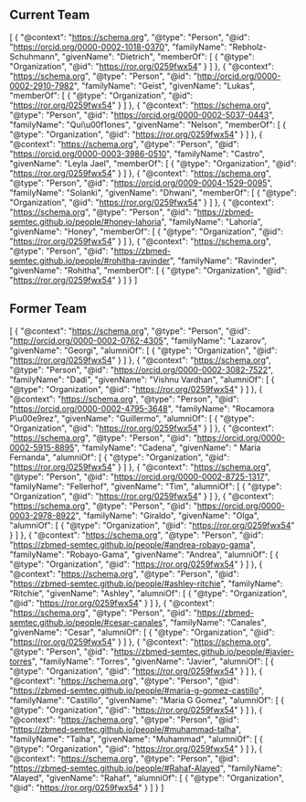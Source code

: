 ## Current Team

[
    {
        "@context": "https://schema.org",
        "@type": "Person",
        "@id": "https://orcid.org/0000-0002-1018-0370",
        "familyName": "Rebholz-Schuhmann",
        "givenName": "Dietrich",
        "memberOf": [
            {
                "@type": "Organization",
                "@id": "https://ror.org/0259fwx54"
            }
        ]
    },
    {
        "@context": "https://schema.org",
        "@type": "Person",
        "@id": "http://orcid.org/0000-0002-2910-7982",
        "familyName": "Geist",
        "givenName": "Lukas",
        "memberOf": [
            {
                "@type": "Organization",
                "@id": "https://ror.org/0259fwx54"
            }
        ]
    },
    {
        "@context": "https://schema.org",
        "@type": "Person",
        "@id": "https://orcid.org/0000-0002-5037-0443",
        "familyName": "Qui\u00f1ones",
        "givenName": "Nelson",
        "memberOf": [
            {
                "@type": "Organization",
                "@id": "https://ror.org/0259fwx54"
            }
        ]
    },
    {
        "@context": "https://schema.org",
        "@type": "Person",
        "@id": "https://orcid.org/0000-0003-3986-0510",
        "familyName": "Castro",
        "givenName": "Leyla Jael",
        "memberOf": [
            {
                "@type": "Organization",
                "@id": "https://ror.org/0259fwx54"
            }
        ]
    },
    {
        "@context": "https://schema.org",
        "@type": "Person",
        "@id": "https://orcid.org/0009-0004-1529-0095",
        "familyName": "Solanki",
        "givenName": "Dhwani",
        "memberOf": [
            {
                "@type": "Organization",
                "@id": "https://ror.org/0259fwx54"
            }
        ]
    },
    {
        "@context": "https://schema.org",
        "@type": "Person",
        "@id": "https://zbmed-semtec.github.io/people/#honey-lahoria",
        "familyName": "Lahoria",
        "givenName": "Honey",
        "memberOf": [
            {
                "@type": "Organization",
                "@id": "https://ror.org/0259fwx54"
            }
        ]
    },
    {
        "@context": "https://schema.org",
        "@type": "Person",
        "@id": "https://zbmed-semtec.github.io/people/#rohitha-ravinder",
        "familyName": "Ravinder",
        "givenName": "Rohitha",
        "memberOf": [
            {
                "@type": "Organization",
                "@id": "https://ror.org/0259fwx54"
            }
        ]
    }
]

## Former Team

[
    {
        "@context": "https://schema.org",
        "@type": "Person",
        "@id": "http://orcid.org/0000-0002-0762-4305",
        "familyName": "Lazarov",
        "givenName": "Georgi",
        "alumniOf": [
            {
                "@type": "Organization",
                "@id": "https://ror.org/0259fwx54"
            }
        ]
    },
    {
        "@context": "https://schema.org",
        "@type": "Person",
        "@id": "https://orcid.org/0000-0002-3082-7522",
        "familyName": "Dadi",
        "givenName": "Vishnu Vardhan",
        "alumniOf": [
            {
                "@type": "Organization",
                "@id": "https://ror.org/0259fwx54"
            }
        ]
    },
    {
        "@context": "https://schema.org",
        "@type": "Person",
        "@id": "https://orcid.org/0000-0002-4795-3648",
        "familyName": "Rocamora P\u00e9rez",
        "givenName": "Guillermo",
        "alumniOf": [
            {
                "@type": "Organization",
                "@id": "https://ror.org/0259fwx54"
            }
        ]
    },
    {
        "@context": "https://schema.org",
        "@type": "Person",
        "@id": "https://orcid.org/0000-0002-5915-8895",
        "familyName": "Cadena",
        "givenName": " Maria Fernanda",
        "alumniOf": [
            {
                "@type": "Organization",
                "@id": "https://ror.org/0259fwx54"
            }
        ]
    },
    {
        "@context": "https://schema.org",
        "@type": "Person",
        "@id": "https://orcid.org/0000-0002-8725-1317",
        "familyName": "Fellerhof",
        "givenName": "Tim",
        "alumniOf": [
            {
                "@type": "Organization",
                "@id": "https://ror.org/0259fwx54"
            }
        ]
    },
    {
        "@context": "https://schema.org",
        "@type": "Person",
        "@id": "https://orcid.org/0000-0003-2978-8922",
        "familyName": "Giraldo",
        "givenName": "Olga",
        "alumniOf": [
            {
                "@type": "Organization",
                "@id": "https://ror.org/0259fwx54"
            }
        ]
    },
    {
        "@context": "https://schema.org",
        "@type": "Person",
        "@id": "https://zbmed-semtec.github.io/people/#andrea-robayo-gama",
        "familyName": "Robayo-Gama",
        "givenName": "Andrea",
        "alumniOf": [
            {
                "@type": "Organization",
                "@id": "https://ror.org/0259fwx54"
            }
        ]
    },
    {
        "@context": "https://schema.org",
        "@type": "Person",
        "@id": "https://zbmed-semtec.github.io/people/#ashley-ritchie",
        "familyName": "Ritchie",
        "givenName": "Ashley",
        "alumniOf": [
            {
                "@type": "Organization",
                "@id": "https://ror.org/0259fwx54"
            }
        ]
    },
    {
        "@context": "https://schema.org",
        "@type": "Person",
        "@id": "https://zbmed-semtec.github.io/people/#cesar-canales",
        "familyName": "Canales",
        "givenName": "Cesar",
        "alumniOf": [
            {
                "@type": "Organization",
                "@id": "https://ror.org/0259fwx54"
            }
        ]
    },
    {
        "@context": "https://schema.org",
        "@type": "Person",
        "@id": "https://zbmed-semtec.github.io/people/#javier-torres",
        "familyName": "Torres",
        "givenName": "Javier",
        "alumniOf": [
            {
                "@type": "Organization",
                "@id": "https://ror.org/0259fwx54"
            }
        ]
    },
    {
        "@context": "https://schema.org",
        "@type": "Person",
        "@id": "https://zbmed-semtec.github.io/people/#maria-g-gomez-castillo",
        "familyName": "Castillo",
        "givenName": "Maria G Gomez",
        "alumniOf": [
            {
                "@type": "Organization",
                "@id": "https://ror.org/0259fwx54"
            }
        ]
    },
    {
        "@context": "https://schema.org",
        "@type": "Person",
        "@id": "https://zbmed-semtec.github.io/people/#muhammad-talha",
        "familyName": "Talha",
        "givenName": "Muhammad",
        "alumniOf": [
            {
                "@type": "Organization",
                "@id": "https://ror.org/0259fwx54"
            }
        ]
    },
    {
        "@context": "https://schema.org",
        "@type": "Person",
        "@id": "https://zbmed-semtec.github.io/people/#Rahaf-Alayed",
        "familyName": "Alayed",
        "givenName": "Rahaf",
        "alumniOf": [
            {
                "@type": "Organization",
                "@id": "https://ror.org/0259fwx54"
            }
        ]
    }
]